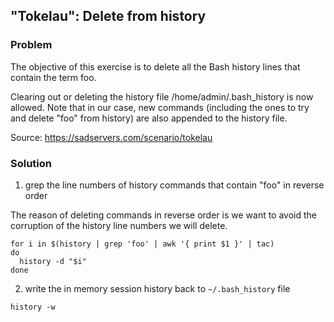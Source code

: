 ## "Tokelau": Delete from history

### Problem

The objective of this exercise is to delete all the Bash history lines that contain the term foo.

Clearing out or deleting the history file /home/admin/.bash_history is now allowed. Note that in our case, new commands (including the ones to try and delete "foo" from history) are also appended to the history file.

Source: https://sadservers.com/scenario/tokelau

### Solution

1. grep the line numbers of history commands that contain "foo" in reverse order

The reason of deleting commands in reverse order is we want to avoid the corruption of the history line numbers we will delete.

```
for i in $(history | grep 'foo' | awk '{ print $1 }' | tac)
do 
  history -d "$i"
done
```

2. write the in memory session history back to `~/.bash_history` file

```
history -w
```
